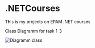 # .NETCourses
This is my projects on EPAM .NET courses

Class Diagramm for task 1-3

![Diagramm class](https://github.com/deviol0/dotNETCourses/raw/master/Task1/Task%201-3(Мелешко).png)
